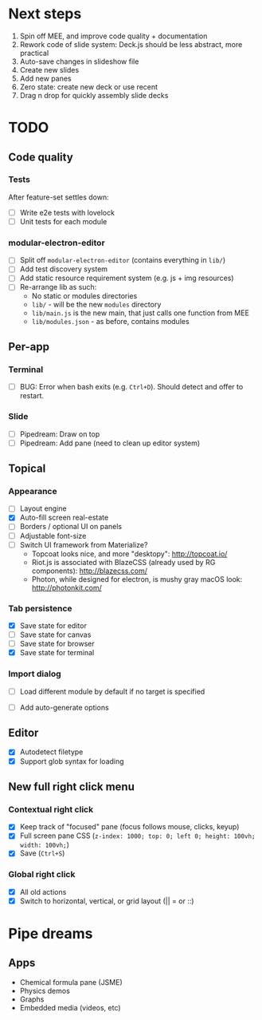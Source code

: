 
# Next steps

1. Spin off MEE, and improve code quality + documentation
2. Rework code of slide system: Deck.js should be less abstract, more practical
3. Auto-save changes in slideshow file
4. Create new slides
5. Add new panes
6. Zero state: create new deck or use recent
7. Drag n drop for quickly assembly slide decks

# TODO

## Code quality

### Tests

After feature-set settles down:

- [ ] Write e2e tests with lovelock
- [ ] Unit tests for each module

### modular-electron-editor
- [ ] Split off `modular-electron-editor` (contains everything in `lib/`)
- [ ] Add test discovery system
- [ ] Add static resource requirement system (e.g. js + img resources)
- [ ] Re-arrange lib as such:
    * No static or modules directories
    * `lib/` - will be the new `modules` directory
    * `lib/main.js` is the new main, that just calls one function from MEE
    * `lib/modules.json` - as before, contains modules

## Per-app

### Terminal
- [ ] BUG: Error when bash exits (e.g. `Ctrl+D`). Should detect and offer to
  restart.

### Slide
- [ ] Pipedream: Draw on top
- [ ] Pipedream: Add pane (need to clean up editor system)

## Topical

### Appearance
- [ ] Layout engine
- [X] Auto-fill screen real-estate
- [ ] Borders / optional UI on panels
- [ ] Adjustable font-size
- [ ] Switch UI framework from Materialize?
    * Topcoat looks nice, and more "desktopy": http://topcoat.io/
    * Riot.js is associated with BlazeCSS (already used by RG
      components): http://blazecss.com/
    * Photon, while designed for electron, is mushy gray macOS look:
      http://photonkit.com/

### Tab persistence
- [X] Save state for editor
- [ ] Save state for canvas
- [ ] Save state for browser
- [X] Save state for terminal

### Import dialog
- [ ] Load different module by default if no target is specified
- [ ] Add auto-generate options


## Editor
- [X] Autodetect filetype
- [X] Support glob syntax for loading

## New full right click menu

### Contextual right click
- [X] Keep track of "focused" pane (focus follows mouse, clicks, keyup)
- [X] Full screen pane CSS (`z-index: 1000; top: 0; left 0; height: 100vh;
  width: 100vh;`)
- [X] Save (`Ctrl+S`)

### Global right click
- [X] All old actions
- [X] Switch to horizontal, vertical, or grid layout (|| = or ::)

# Pipe dreams

## Apps
-  Chemical formula pane (JSME)
-  Physics demos
-  Graphs
-  Embedded media (videos, etc)

